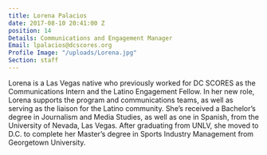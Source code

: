 ```yaml
---
title: Lorena Palacios
date: 2017-08-10 20:41:00 Z
position: 14
Details: Communications and Engagement Manager
Email: lpalacios@dcscores.org
Profile Image: "/uploads/Lorena.jpg"
Section: staff
---
```


Lorena is a Las Vegas native who previously worked for DC SCORES as the Communications Intern and the Latino Engagement Fellow. In her new role, Lorena supports the program and communications teams, as well as serving as the liaison for the Latino community. She’s received a Bachelor’s degree in Journalism and Media Studies, as well as one in Spanish, from the University of Nevada, Las Vegas. After graduating from UNLV, she moved to D.C. to complete her Master’s degree in Sports Industry Management from Georgetown University.